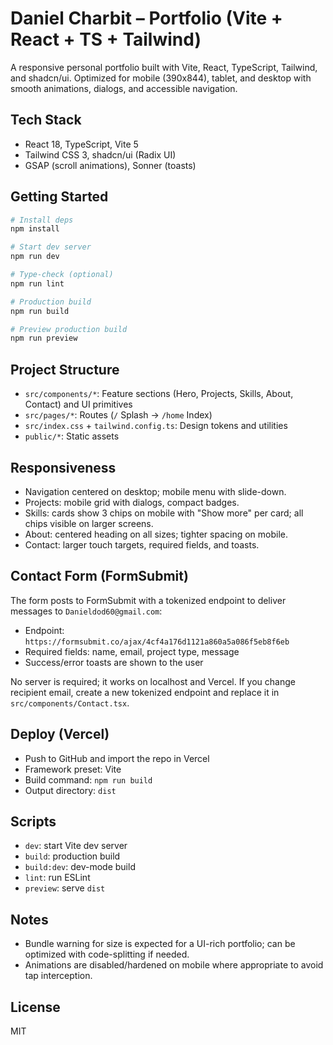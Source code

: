 # Daniel Charbit – Portfolio (Vite + React + TS + Tailwind)

A responsive personal portfolio built with Vite, React, TypeScript, Tailwind, and shadcn/ui. Optimized for mobile (390x844), tablet, and desktop with smooth animations, dialogs, and accessible navigation.

## Tech Stack
- React 18, TypeScript, Vite 5
- Tailwind CSS 3, shadcn/ui (Radix UI)
- GSAP (scroll animations), Sonner (toasts)

## Getting Started
```bash
# Install deps
npm install

# Start dev server
npm run dev

# Type-check (optional)
npm run lint

# Production build
npm run build

# Preview production build
npm run preview
```

## Project Structure
- `src/components/*`: Feature sections (Hero, Projects, Skills, About, Contact) and UI primitives
- `src/pages/*`: Routes (`/` Splash → `/home` Index)
- `src/index.css` + `tailwind.config.ts`: Design tokens and utilities
- `public/*`: Static assets

## Responsiveness
- Navigation centered on desktop; mobile menu with slide-down.
- Projects: mobile grid with dialogs, compact badges.
- Skills: cards show 3 chips on mobile with "Show more" per card; all chips visible on larger screens.
- About: centered heading on all sizes; tighter spacing on mobile.
- Contact: larger touch targets, required fields, and toasts.

## Contact Form (FormSubmit)
The form posts to FormSubmit with a tokenized endpoint to deliver messages to `Danieldod60@gmail.com`:
- Endpoint: `https://formsubmit.co/ajax/4cf4a176d1121a860a5a086f5eb8f6eb`
- Required fields: name, email, project type, message
- Success/error toasts are shown to the user

No server is required; it works on localhost and Vercel. If you change recipient email, create a new tokenized endpoint and replace it in `src/components/Contact.tsx`.

## Deploy (Vercel)
- Push to GitHub and import the repo in Vercel
- Framework preset: Vite
- Build command: `npm run build`
- Output directory: `dist`

## Scripts
- `dev`: start Vite dev server
- `build`: production build
- `build:dev`: dev-mode build
- `lint`: run ESLint
- `preview`: serve `dist`

## Notes
- Bundle warning for size is expected for a UI-rich portfolio; can be optimized with code-splitting if needed.
- Animations are disabled/hardened on mobile where appropriate to avoid tap interception.

## License
MIT
